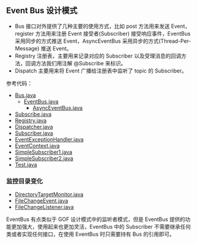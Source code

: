 ## Event Bus 设计模式

- Bus 接口对外提供了几种主要的使用方式，比如 post 方法用来发送 Event，register 方法用来注册 Event 接受者(Subscriber)
  接受响应事件，EventBus 采用同步的方式推送 Event，AsyncEventBus 采用异步的方式(Thread-Per-Message) 推送 Event。
- Registry 注册表，主要用来记录对应的 Subscriber 以及受理消息的回调方法，回调方法我们用注解 @Subscribe 来标识。
- Dispatch 主要用来将 Event 广播给注册表中监听了 topic 的 Subscriber。

参考代码：

- [Bus.java](Bus.java)
    - [EventBus.java](EventBus.java)
        - [AsyncEventBus.java](AsyncEventBus.java)
- [Subscribe.java](Subscribe.java)
- [Registry.java](Registry.java)
- [Dispatcher.java](Dispatcher.java)
- [Subscriber.java](Subscriber.java)
- [EventExceptionHandler.java](EventExceptionHandler.java)
- [EventContext.java](EventContext.java)
- [SimpleSubscriber1.java](SimpleSubscriber1.java)
- [SimpleSubscriber2.java](SimpleSubscriber2.java)
- [Test.java](Test.java)

### 监控目录变化

- [DirectoryTargetMonitor.java](DirectoryTargetMonitor.java)
- [FileChangeEvent.java](FileChangeEvent.java)
- [FileChangeListener.java](FileChangeListener.java)

EventBus 有点类似于 GOF 设计模式中的监听者模式，但是 EventBus 提供的功能更加强大，使用起来也更加灵活，EventBus 中的
Subscriber 不需要继承任何类或者实现任何接口，在使用 EventBus 时只需要持有 Bus 的引用即可。